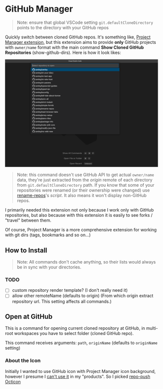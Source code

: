 # GitHub Manager

> Note: ensure that global VSCode setting `git.defaultCloneDirectory` points to the directory with your GitHub repos

Quickly switch between cloned GitHub repos. It's something like, [Project Manager extension](https://marketplace.visualstudio.com/items?itemName=alefragnani.project-manager), but this extension aims to provide **only** GitHub projects with `owner/name` format with the main command **Show Cloned GitHub Repositories** (show-github-dirs). Here is how it look likes:

![demo](https://github.com/zardoy/github-manager/blob/main/media/demo-main-command.png?raw=true)

> Note: this command doesn't use GitHub API to get actual `owner/name` data, they're just extracted from the *origin* remote of each directory from `git.defaultCloneDirectory` path. If you know that some of your repositories were renamed (or their ownership were changed) use [rename-repos](https://github.com/zardoy/rename-repos)'s *script*. It also means it won't display non-GitHub repos.

I primarily needed this extension not only because I work only with GitHub repositories, but also because with this extension it is easily to see forks / "travel" between them.

Of course, Project Manager is a more comprehensive extension for working with git dirs (tags, bookmarks and so on...)

## How to Install

<!-- TODO rephrase -->
> Note: All commands don't cache anything, so their lists would always be in sync with your directories.

### TODO

- [ ] custom repository render template? (I don't really need it)
- [ ] allow other remoteName (defaults to origin) (From which origin extract repository url. This setting affects all commands.)

## Open at GitHub

This is a command for opening current cloned repository at GitHub, in multi-root workspaces you have to select folder (cloned GitHub repo).

This command receives arguments: `path`, `originName` (defaults to `originName` setting)

### About the Icon

Initially I wanted to use GitHub icon with Project Manager icon background, however I presume I [can't use it](https://github.com/logos) in my "products".
So I picked [repo-push Octicon](https://github.com/primer/octicons/blob/main/icons/repo-push-24.svg)
